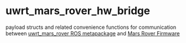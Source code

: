 # uwrt_mars_rover_hw_bridge
payload structs and related convenience functions for communication between [uwrt_mars_rover ROS metapackage](https://github.com/uwrobotics/uwrt_mars_rover) and [Mars Rover Firmware](https://github.com/uwrobotics/MarsRover2020-firmware)
